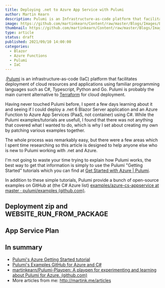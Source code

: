 ```yaml
---
title: Deploying .net to Azure App Service with Pulumi
author: Martin Kearn
description: Pulumi is an Infrastructure-as-code platform that facilitates deployment of cloud resource and application using standard coding languages such as c# or TypeScript. I used Pulumi to deploy a .net 6 Blazor app and Azure Function to Azure App Service; this is what I learnt.
image: https://github.com/martinkearn/Content/raw/master/Blogs/Images/Blocks.jpg
thumbnail: https://github.com/martinkearn/Content/raw/master/Blogs/Images/Blocks-Thumb.jpg
type: article
status: draft
published: 2021/09/10 14:00:00
categories: 
  - Blazor
  - Azure Functions
  - Pulumi
  - IaC
---
```


.[Pulumi](https://www.pulumi.com/) is an infrastructure-as-code (IaC) platform that facilitates deployment of cloud resources and applications using familiar programming languages such as C#, Typescript, Python and Go. Pulumi is probably the main current alternative to [Terraform](https://www.terraform.io/) for cloud deployment.

Having never touched Pulumi before, I spent a few days learning about it and seeing if I could deploy a .net 6 Blazor Server application and an Azure Function to Azure App Services (PaaS, not container) using C#. While the Pulumi examples/tutorials are usefull, I found that there was not anything that covered what I wanted to do, which is why I set about creating my own by patching various examples together.

The whole process was remarkably easy, but there were a few areas which I spent time researching so this article is designed to help anyone else who is new to Pulumi working with .net and Azure.

I'm not going to waste your time trying to explain how Pulumi works, the best way to get that information is simply to use the Pulumi "Getting Started" tutorials which you can find at [Get Started with Azure | Pulumi](https://www.pulumi.com/docs/get-started/azure/).

In addition to these simple tutorials, Pulumi provide a bunch of open-source examples on GitHub at (the C# Azure list) [examples/azure-cs-appservice at master · pulumi/examples (github.com)](https://github.com/pulumi/examples/tree/master/azure-cs-appservice).

## Deployment zip and WEBSITE_RUN_FROM_PACKAGE

## App Service Plan



## In summary

- [Pulumi's Azure Getting Started tutorial](https://www.pulumi.com/docs/get-started/azure/begin/)
- [Pulumi's Examples GitHub for Azure and C#](https://github.com/pulumi/examples#c-1)
- [martinkearn/Pulumi-Playpen: A playpen for experimenting and learning about Pulumi for Azure. (github.com)](https://github.com/martinkearn/Pulumi-Playpen)
-   More articles from me: http://martink.me/articles

